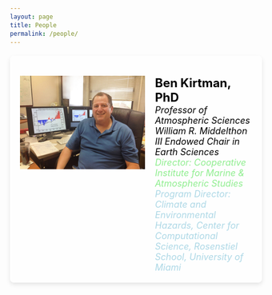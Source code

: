 ```yaml
---
layout: page
title: People
permalink: /people/
---
```


<style>
  body {
    background: url('/assets/images/cloud.jpg') no-repeat center center fixed;
    background-size: cover;
    margin-top: 0;
    padding-top: 0;
  }
  .navbar {
    margin-bottom: 0;
    border-bottom: none;
  }
  .page-content {
    padding-top: 20px;
  }
  .container {
    background-color: rgba(255, 255, 255, 0.8); /* Slightly transparent white background for better readability */
    padding: 20px;
    border-radius: 8px;
    max-width: 800px;
    margin: 20px auto; /* Center the container on the page */
    box-shadow: 0 4px 8px rgba(0, 0, 0, 0.1);
  }
</style>

<div class="container">
  <div style="display: flex; align-items: flex-start; padding-top: 20px;">
      <img src="/assets/images/ben.jpg" alt="Ben Kirtman" style="margin-right: 20px; width: 250px; height: auto;">
      <div>
          <h1 style="margin: 0; font-size: 24px; color: black;">Ben Kirtman, PhD</h1>
          <p style="margin: 0; font-size: 18px; color: black; font-style: italic;">Professor of Atmospheric Sciences</p>
          <p style="margin: 0; font-size: 18px; color: black; font-style: italic;">William R. Middelthon III Endowed Chair in Earth Sciences</p>
          <p style="margin: 0; font-size: 18px; color: lightgreen; font-style: italic;">
              <a href="https://cimas.earth.miami.edu/" style="color: lightgreen; text-decoration: none;">Director: Cooperative Institute for Marine & Atmospheric Studies</a>
          </p>
          <p style="margin: 0; font-size: 18px; color: lightblue; font-style: italic;">
              <a href="https://idsc.miami.edu/about/people/" style="color: lightblue; text-decoration: none;">Program Director: Climate and Environmental Hazards, Center for Computational Science, Rosenstiel School, University of Miami</a>
          </p>
      </div>
  </div>
</div>
